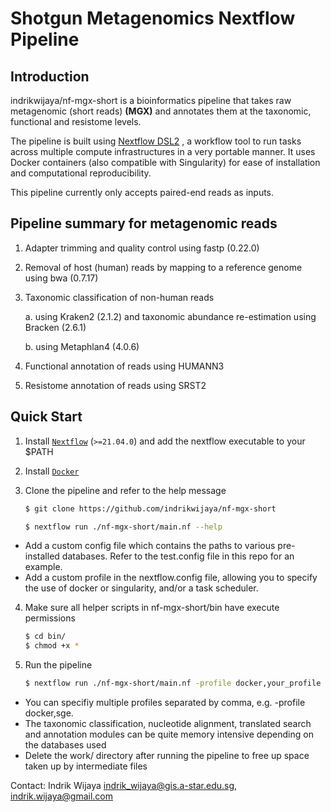 # Shotgun Metagenomics Nextflow Pipeline

## Introduction

indrikwijaya/nf-mgx-short is a bioinformatics pipeline that takes raw metagenomic (short reads) **(MGX)** and annotates them at the taxonomic, functional and resistome levels.

The pipeline is built using [Nextflow DSL2](https://www.nextflow.io/docs/latest/dsl2.html) , a workflow tool to run tasks across multiple compute infrastructures in a very portable manner. 
It uses Docker containers (also compatible with Singularity) for ease of installation and computational reproducibility. 

This pipeline currently only accepts paired-end reads as inputs. 

## Pipeline summary for metagenomic reads
1. Adapter trimming and quality control using fastp (0.22.0)
2. Removal of host (human) reads by mapping to a reference genome using bwa (0.7.17) 
3. Taxonomic classification of non-human reads

   a. using Kraken2 (2.1.2) and taxonomic abundance re-estimation using Bracken (2.6.1)

   b. using Metaphlan4 (4.0.6) 
5. Functional annotation of reads using HUMANN3
6. Resistome annotation of reads using SRST2

## Quick Start

1. Install [`Nextflow`](https://www.nextflow.io/docs/latest/getstarted.html#installation) (`>=21.04.0`) and add the nextflow executable to your $PATH

2. Install [`Docker`](https://docs.docker.com/engine/installation/)   

3. Clone the pipeline and refer to the help message
	```sh
	$ git clone https://github.com/indrikwijaya/nf-mgx-short
	
	$ nextflow run ./nf-mgx-short/main.nf --help
	```
* Add a custom config file which contains the paths to various pre-installed databases. Refer to the test.config file in this repo for an example. 
* Add a custom profile in the nextflow.config file, allowing you to specify the use of docker or singularity, and/or a task scheduler.  

4. Make sure all helper scripts in nf-mgx-short/bin have execute permissions

	```sh
	$ cd bin/
	$ chmod +x *
	```

5. Run the pipeline
	```sh
	$ nextflow run ./nf-mgx-short/main.nf -profile docker,your_profile --profilers metaphlan4 --read_path /path/to/metagenomes --outdir /path/to/results
	```
* You can specifiy multiple profiles separated by comma, e.g. -profile docker,sge.
* The taxonomic classification, nucleotide alignment, translated search and annotation modules can be quite memory intensive depending on the databases used
* Delete the work/ directory after running the pipeline to free up space taken up by intermediate files

Contact: 
Indrik Wijaya
indrik_wijaya@gis.a-star.edu.sg, indrik.wijaya@gmail.com
